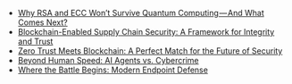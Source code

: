 <!-- BLOG-POST-LIST:START -->
- [Why RSA and ECC Won’t Survive Quantum Computing — And What Comes Next?](https://medium.com/@rahulbalaskandan/why-rsa-and-ecc-wont-survive-quantum-computing-and-what-comes-next-ac83d33500ee?source=rss-758b1f0a6ead------2)
- [Blockchain-Enabled Supply Chain Security: A Framework for Integrity and Trust](https://medium.com/@rahulbalaskandan/blockchain-enabled-supply-chain-security-a-framework-for-integrity-and-trust-a53d4da37239?source=rss-758b1f0a6ead------2)
- [Zero Trust Meets Blockchain: A Perfect Match for the Future of Security](https://medium.com/@rahulbalaskandan/zero-trust-meets-blockchain-a-perfect-match-for-the-future-of-security-ef6d2ba95760?source=rss-758b1f0a6ead------2)
- [Beyond Human Speed: AI Agents vs. Cybercrime](https://medium.com/@rahulbalaskandan/beyond-human-speed-ai-agents-vs-cybercrime-0c36e69eec80?source=rss-758b1f0a6ead------2)
- [Where the Battle Begins: Modern Endpoint Defense](https://medium.com/@rahulbalaskandan/where-the-battle-begins-modern-endpoint-defense-326849b9147a?source=rss-758b1f0a6ead------2)
<!-- BLOG-POST-LIST:END -->